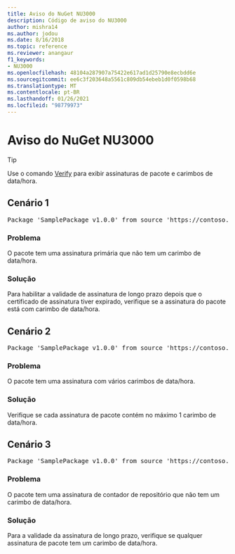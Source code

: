 ```yaml
---
title: Aviso do NuGet NU3000
description: Código de aviso do NU3000
author: mishra14
ms.author: jodou
ms.date: 8/16/2018
ms.topic: reference
ms.reviewer: anangaur
f1_keywords:
- NU3000
ms.openlocfilehash: 48104a287907a75422e617ad1d25790e8ecbdd6e
ms.sourcegitcommit: ee6c3f203648a5561c809db54ebeb1d0f0598b68
ms.translationtype: MT
ms.contentlocale: pt-BR
ms.lasthandoff: 01/26/2021
ms.locfileid: "98779973"
---
```

# <a name="nuget-warning-nu3000"></a>Aviso do NuGet NU3000

> [!Tip]
> Use o comando [Verify](../cli-reference/cli-ref-verify.md) para exibir assinaturas de pacote e carimbos de data/hora.

## <a name="scenario-1"></a>Cenário 1

<pre>Package 'SamplePackage v1.0.0' from source 'https://contoso.com/index.json': The primary signature does not have a timestamp.</pre>

### <a name="issue"></a>Problema

O pacote tem uma assinatura primária que não tem um carimbo de data/hora.


### <a name="solution"></a>Solução

Para habilitar a validade de assinatura de longo prazo depois que o certificado de assinatura tiver expirado, verifique se a assinatura do pacote está com carimbo de data/hora.



## <a name="scenario-2"></a>Cenário 2

<pre>Package 'SamplePackage v1.0.0' from source 'https://contoso.com/index.json': Multiple timestamps are not accepted.</pre>

### <a name="issue"></a>Problema

O pacote tem uma assinatura com vários carimbos de data/hora.


### <a name="solution"></a>Solução

Verifique se cada assinatura de pacote contém no máximo 1 carimbo de data/hora.



## <a name="scenario-3"></a>Cenário 3

<pre>Package 'SamplePackage v1.0.0' from source 'https://contoso.com/index.json': The repository countersignature does not have a timestamp.</pre>

### <a name="issue"></a>Problema

O pacote tem uma assinatura de contador de repositório que não tem um carimbo de data/hora.


### <a name="solution"></a>Solução

Para a validade da assinatura de longo prazo, verifique se qualquer assinatura de pacote tem um carimbo de data/hora.


